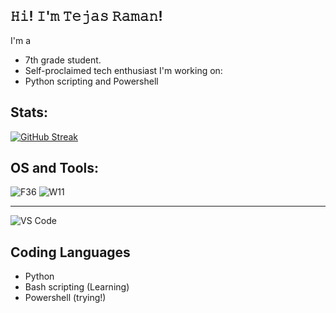 
## 𝙷𝚒! 𝙸'𝚖 𝚃𝚎𝚓𝚊𝚜 𝚁𝚊𝚖𝚊𝚗!

I'm a 
- 7th grade student.
- Self-proclaimed tech enthusiast
I'm working on:
- Python scripting and Powershell


## Stats:
[![GitHub Streak](https://streak-stats.demolab.com?user=tejasraman&theme=gruvbox_duo&hide_border=true)](https://git.io/streak-stats)

## OS and Tools:
![F36](https://img.shields.io/badge/OS-Fedora%20KDE%2036-orange)
![W11](https://img.shields.io/badge/OS-Windows%2011-blueviolet)
<hr>

![VS Code](https://img.shields.io/badge/IDE-VSCode-%23007ACC?style=flat-square&logo=Visual-studio-code)


## Coding Languages
- Python
- Bash scripting (Learning)
- Powershell (trying!)
